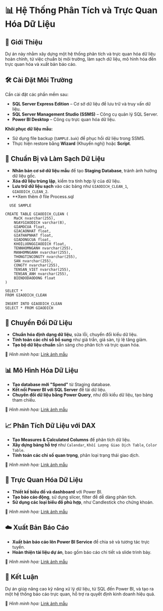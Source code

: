 # 📊 Hệ Thống Phân Tích và Trực Quan Hóa Dữ Liệu

## 🚀 Giới Thiệu

Dự án này nhằm xây dựng một hệ thống phân tích và trực quan hóa dữ liệu hoàn chỉnh, từ việc chuẩn bị môi trường, làm sạch dữ liệu, mô hình hóa đến trực quan hóa và xuất bản báo cáo.

## 🛠️ Cài Đặt Môi Trường

Cần cài đặt các phần mềm sau:
- **SQL Server Express Edition** – Cơ sở dữ liệu để lưu trữ và truy vấn dữ liệu.
- **SQL Server Management Studio (SSMS)** – Công cụ quản lý SQL Server.
- **Power BI Desktop** – Công cụ trực quan hóa dữ liệu.

**Khôi phục dữ liệu mẫu:**
- Sử dụng file backup (`SAMPLE.bak`) để phục hồi dữ liệu trong SSMS.
- Thực hiện restore bằng **Wizard** (Khuyến nghị) hoặc **Script**.

## 🧹 Chuẩn Bị và Làm Sạch Dữ Liệu

- **Nhân bản cơ sở dữ liệu mẫu** để tạo **Staging Database**, tránh ảnh hưởng dữ liệu gốc.
- **Xóa dữ liệu trùng lặp**, kiểm tra tính hợp lý của dữ liệu.
- **Lưu trữ dữ liệu sạch** vào các bảng như `GIAODICH_CLEAN_1`, `GIAODICH_CLEAN_2`.
- **Xem thêm ở file Process.sql

```
  ﻿USE SAMPLE

CREATE TABLE GIAODICH_CLEAN (
	MaCK nvarchar(255),
	NGAYGIAODICH varchar(8),
	GIAMOCUA float,
	GIACAONHAT float,
	GIATHAPNHAT float,
	GIADONGCUA float,
	KHOILUONGGIAODICH float,
	TENNHOMNGANH nvarchar(255),
	MANHOMNGANH nvarchar(255),
	THONGTINCONGTY nvarchar(255),
	SAN nvarchar(255),
	CONGTY nvarchar(255),
	TENSAN_VIET nvarchar(255),
	TENSAN_ANH nvarchar(255),
	BIENDODAODONG float
)

SELECT *
FROM GIAODICH_CLEAN

INSERT INTO GIAODICH_CLEAN
SELECT * FROM GIAODICH
```

## 🔄 Chuyển Đổi Dữ Liệu

- **Chuẩn hóa định dạng dữ liệu**, sửa lỗi, chuyển đổi kiểu dữ liệu.
- **Tính toán các chỉ số bổ sung** như giá trần, giá sàn, tỷ lệ tăng giảm.
- **Tạo bộ dữ liệu chuẩn** sẵn sàng cho phân tích và trực quan hóa.

📌 *Hình minh họa:* [Link ảnh mẫu](#)

## 📊 Mô Hình Hóa Dữ Liệu

- **Tạo database mới "Spend"** từ Staging database.
- **Kết nối Power BI với SQL Server** để tải dữ liệu.
- **Chuyển đổi dữ liệu bằng Power Query**, như đổi kiểu dữ liệu, tạo bảng tham chiếu.

📌 *Hình minh họa:* [Link ảnh mẫu](#)

## 📈 Phân Tích Dữ Liệu với DAX

- **Tạo Measures & Calculated Columns** để phân tích dữ liệu.
- **Xây dựng bảng hỗ trợ** như `Calendar`, `Khối Lượng Giao Dịch Table`, `Color Table`.
- **Tính toán các chỉ số quan trọng**, phân loại trạng thái giao dịch.

📌 *Hình minh họa:* [Link ảnh mẫu](#)

## 🎨 Trực Quan Hóa Dữ Liệu

- **Thiết kế biểu đồ và dashboard** với Power BI.
- **Tạo báo cáo động**, sử dụng slicer, filter để dễ dàng phân tích.
- **Sử dụng các loại biểu đồ phù hợp**, như Candlestick cho chứng khoán.

📌 *Hình minh họa:* [Link ảnh mẫu](#)

## ☁️ Xuất Bản Báo Cáo

- **Xuất bản báo cáo lên Power BI Service** để chia sẻ và tương tác trực tuyến.
- **Hoàn thiện tài liệu dự án**, bao gồm báo cáo chi tiết và slide trình bày.

📌 *Hình minh họa:* [Link ảnh mẫu](#)

## 📌 Kết Luận

Dự án giúp nâng cao kỹ năng xử lý dữ liệu, từ SQL đến Power BI, và tạo ra một hệ thống báo cáo trực quan, hỗ trợ ra quyết định kinh doanh hiệu quả.

📌 *Hình minh họa:* [Link ảnh mẫu](#)

